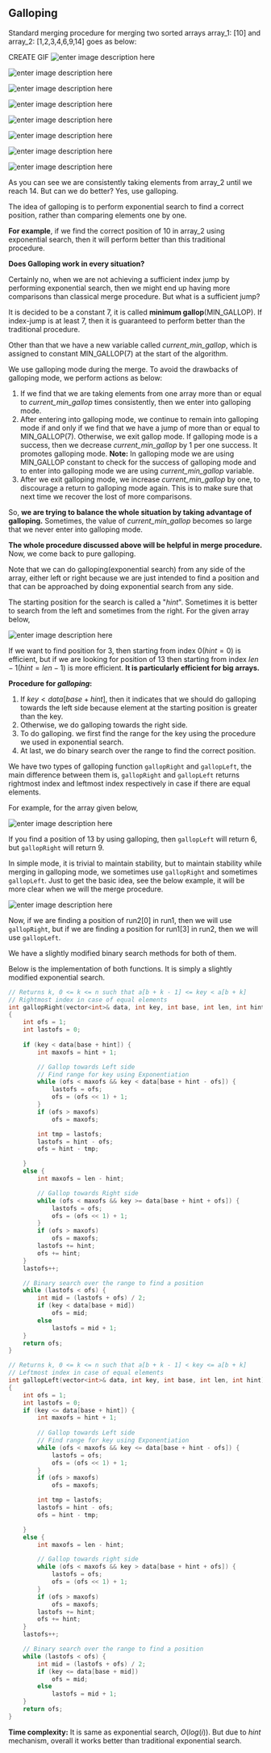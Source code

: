 ## Galloping

Standard merging procedure for merging two sorted arrays array_1: [10] and array_2: [1,2,3,4,6,9,14] goes as below:

CREATE GIF
![enter image description here](https://lh3.googleusercontent.com/fGNXjeqWRQEtqN3ZjxR55HsZv61YSpxgT98dpXaCe2YMmBNaJz9O5jrMFRamL1GV3DkAuWhUVuOV)

![enter image description here](https://lh3.googleusercontent.com/pDUhaOlftbV2L3ITwk18SVkVG5NXuGoMJ1XDC3q50IjgYAn-c-DJmP6l2nILbwe32ulWNnW0FkbC)

![enter image description here](https://lh3.googleusercontent.com/MQw924q3lie_KKdFj1AaAWnMghDVP7TCcugsp71Uk4Z8VdvvJ-I5IaMknrBG7N0T-XCmZqAB4wtB)

![enter image description here](https://lh3.googleusercontent.com/jUk_Vzny2Ro0bRttqEEsd8627CbHZ7jVkdjZzeLbpBCic5oNhCDhEy8naQA68xKmkO9ucDH7A933)

![enter image description here](https://lh3.googleusercontent.com/RDQTt974n5uox1D9LtQhMpgyf9v3_aqc8fL4q9jwYmbJo1nrlGgUPUZNSf63DGPoJ2U54oTcEjp6)

![enter image description here](https://lh3.googleusercontent.com/9Ma4pKJQPO866e8PdytQZnZ3ljcuO-A38mNT9QNU6qsn7ZvgCAiU4dLbyyfBkAiBa9WdRMef8o1Z)

![enter image description here](https://lh3.googleusercontent.com/2ilz_WMDaNbLNdQ5xop1vwHjMkufbNt8KH93pAE6JIDIPUl9Ub0JH6YdZZJIK9e_jkJu3oKpLG6j)

![enter image description here](https://lh3.googleusercontent.com/ZY8fNtYIR3ZbWESgVeUm20GuFpz-34X7YqHvSxKmmwtsFIwWmDfDuJiNSX1UpccRkz2ap3I7oN5v)

As you can see we are consistently taking elements from array_2 until we reach $14$. But can we do better? Yes, use galloping.

The idea of galloping is to perform exponential search to find a correct position, rather than comparing elements one by one.

**For example**, if we find the correct position of $10$ in array_2 using exponential search, then it will perform better than this traditional procedure.

**Does Galloping work in every situation?**

Certainly no, when we are not achieving a sufficient index jump by performing exponential search, then we might end up having more comparisons than classical merge procedure. But what is a sufficient jump?

It is decided to be a constant $7$, it is called **minimum gallop**(MIN_GALLOP). If index-jump is at least 7, then it is guaranteed to perform better than the traditional procedure. 

Other than that we have a new variable called _current_min_gallop_, which is assigned to constant MIN_GALLOP(7) at the start of the algorithm.

We use galloping mode during the merge. To avoid the drawbacks of galloping mode, we perform actions as below:

1. If we find that we are taking elements from one array more than or equal to _current_min_gallop_ times consistently, then we enter into galloping mode.
2. After entering into galloping mode, we continue to remain into galloping mode if and only if we find that we have a jump of more than or equal to MIN_GALLOP(7). Otherwise, we exit gallop mode. If galloping mode is a success, then we decrease _current_min_gallop_ by $1$ per one success. It promotes galloping mode.
    **Note:** In galloping mode we are using MIN_GALLOP constant to check for the success of galloping mode and to enter into galloping mode we are using _current_min_gallop_ variable.
3. After we exit galloping mode, we increase _current_min_gallop_ by one, to discourage a return to galloping mode again. This is to make sure that next time we recover the lost of more comparisons.

So, **we are trying to balance the whole situation by taking advantage of galloping.** Sometimes, the value of _current_min_gallop_ becomes so large that we never enter into galloping mode.

**The whole procedure discussed above will be helpful in merge procedure.** Now, we come back to pure galloping.

Note that we can do galloping(exponential search) from any side of the array, either left or right because we are just intended to find a position and that can be approached by doing exponential search from any side.

The starting position for the search is called a "$hint$". Sometimes it is better to search from the left and sometimes from the right. For the given array below,

![enter image description here](https://lh3.googleusercontent.com/jkr4R3v4liODaPlf3MzaGwXpTg83InKn6lOxX3XwdilDeDkZZO6RegRb8ZaFyHxRddkz7BdOPXFH)

If we want to find position for $3$, then starting from index 0($hint = 0$) is efficient, but if we are looking for position of $13$ then starting from index $len-1$($hint = len-1$) is more efficient. **It is particularly efficient for big arrays.**

**Procedure for _galloping_:**

 1. If $key < data[base+hint]$, then it indicates that we should do galloping towards the left side because element at the starting position is greater than the key.
 2. Otherwise, we do galloping towards the right side.
 3. To do galloping. we first find the range for the key using the procedure we used in exponential search.
 4. At last, we do binary search over the range to find the correct position.

We have two types of galloping function `gallopRight` and `gallopLeft`, the main difference between them is, `gallopRight` and `gallopLeft` returns rightmost index and leftmost index respectively in case if there are equal elements.

For example, for the array given below,

![enter image description here](https://lh3.googleusercontent.com/FxAq82p754Q1Zkpdzca65jujMzeCx-9ho_rBWF2mUWJo5fu7-q8siSlVVgsJ4_Obln-B6i-AKJ5Y)

If you find a position of 13 by using galloping, then `gallopLeft` will return 6, but `gallopRight` will return 9.

In simple mode, it is trivial to maintain stability, but to maintain stability while merging in galloping mode, we sometimes use `gallopRight` and sometimes `gallopLeft`. Just to get the basic idea, see the below example, it will be more clear when we will the merge procedure.

![enter image description here](https://lh3.googleusercontent.com/s-xqdPcSotlep3yl-xYqiFNzcEhbfBih0ZqLFS_uNXJN_pGoTGsXKcu9VJTRcYykYb4tqyLt_4XJ)

Now, if we are finding a position of run2[0] in run1, then we will use `gallopRight`, but if we are finding a position for run1[3] in run2, then we will use `gallopLeft`.

We have a slightly modified binary search methods for both of them.

Below is the implementation of both functions. It is simply a slightly modified exponential search.

```cpp
// Returns k, 0 <= k <= n such that a[b + k - 1] <= key < a[b + k]
// Rightmost index in case of equal elements
int gallopRight(vector<int>& data, int key, int base, int len, int hint)
{
    int ofs = 1;
    int lastofs = 0;
    
    if (key < data[base + hint]) {
        int maxofs = hint + 1;

        // Gallop towards Left side
        // Find range for key using Exponentiation
        while (ofs < maxofs && key < data[base + hint - ofs]) {
            lastofs = ofs;
            ofs = (ofs << 1) + 1;
        }
        if (ofs > maxofs)
            ofs = maxofs;

        int tmp = lastofs;
        lastofs = hint - ofs;
        ofs = hint - tmp;

    }
    else {
        int maxofs = len - hint;

        // Gallop towards Right side
        while (ofs < maxofs && key >= data[base + hint + ofs]) {
            lastofs = ofs;
            ofs = (ofs << 1) + 1;
        }
        if (ofs > maxofs)
            ofs = maxofs;
        lastofs += hint;
        ofs += hint;
    }
    lastofs++;

    // Binary search over the range to find a position
    while (lastofs < ofs) {
        int mid = (lastofs + ofs) / 2;
        if (key < data[base + mid])
            ofs = mid;
        else
            lastofs = mid + 1;
    }
    return ofs;
}

// Returns k, 0 <= k <= n such that a[b + k - 1] < key <= a[b + k]
// Leftmost index in case of equal elements
int gallopLeft(vector<int>& data, int key, int base, int len, int hint)
{
    int ofs = 1;
    int lastofs = 0;
    if (key <= data[base + hint]) {
        int maxofs = hint + 1;
        
        // Gallop towards Left side
        // Find range for key using Exponentiation
        while (ofs < maxofs && key <= data[base + hint - ofs]) {
            lastofs = ofs;
            ofs = (ofs << 1) + 1;
        }
        if (ofs > maxofs)
            ofs = maxofs;

        int tmp = lastofs;
        lastofs = hint - ofs;
        ofs = hint - tmp;

    }
    else {
        int maxofs = len - hint;

        // Gallop towards right side
        while (ofs < maxofs && key > data[base + hint + ofs]) {
            lastofs = ofs;
            ofs = (ofs << 1) + 1;
        }
        if (ofs > maxofs)
            ofs = maxofs;
        lastofs += hint;
        ofs += hint;
    }
    lastofs++;

    // Binary search over the range to find a position
    while (lastofs < ofs) {
        int mid = (lastofs + ofs) / 2;
        if (key <= data[base + mid])
            ofs = mid;
        else
            lastofs = mid + 1;
    }
    return ofs;
}

```

**Time complexity:** It is same as exponential search, $O(log(i))$. But due to $hint$ mechanism, overall it works better than traditional exponential search.
